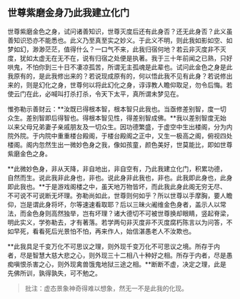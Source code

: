 ##  世尊紫磨金身乃此我建立化门

世尊紫磨金色之身，试问诸善知识，世尊灭度后还有此身否？还无此身否？此义虽善知识恐亦不能悉也。此义乃至真至实之妙义。于此义不明，则此我如影如空、如梦如幻，渺渺茫茫，值得什么？一口气不来，此我归宿何地？若云非灭度非不灭度，犹如太虚无在无不在，说有归宿之处便是执著。我于三十年前闻之已熟，只好哄鬼，不怕你到三十日不凄凉孤苦，所谓无主孤魂是此辈也。试问此金色之身是此我原有的，是此我修出来的？若说现成原有的，何以悟此我不见有此身？若说修出来的，则是幻化之身，世尊何以将此幻化之身，谆谆教人瞻仰取足，勿令后悔。若使云门在此，必喊叫打杀打杀，令天下太平，真所谓未梦见在。

惟弥勒示善财云：**汝既已得根本智，根本智只此我也。当亟修差别智，度一切众生。差别智即后得智也。得根本智见性，得差别智成佛。**我以差别智度无始以来父母兄弟妻子亲戚朋友及一切众生。因功德繁盛，于虚空中生出楼阁，分为内院外院。于内院中重重楼台殿阁，于楼台殿阁之正中，又生一极高之阁，俯视四处楼阁。阁内忽然生出一微妙色身之我，像如孩童，颜色美好，世莫能比，即如世尊紫磨金色之身。

**此微妙色身，非从天降，非自地出，非自空有，乃此我建立化门，积累功德，自然而生。说此我非此身也，非也。说此身非此我也，非也。此我即此身也，此身即此我也。**于是游戏阁楼之中，虽天地万物皆坏，而此我此身此阁无穷无尽、不可说不可说断无坏理。弥勒尚如此，世尊则何如乎？所以世尊以手摩胸，要人瞻仰，岂是谓此身将坏，尔等速速看取耶？后以三昧火阇维金色身者，盖示人以常法，而金色身则高然独举，岂有坏理？诸大德切不可被世尊换却眼睛，竖起脊梁，明此实义，学弥勒去，才有著落。若学两句非灭度非不灭度腐朽陈言以为问答，不如早死，看看死后光景怕不怕，再来作人，始信湛愚老人不汝欺也。

**此我具足千变万化不可思议之理，则外现千变万化不可思议之境。所存于内者，尽是智慧大慈大悲之心，则外现三十二相八十种好之相。所存于内者，尽是愚痴嗔恨杀害之心，则外现禽兽饿鬼地狱三途之相。**断断不虚，决定之理，此是先佛所训，孰得孰失，可不勉之。

> 批注：虚态景象神奇得难以想象，然无一不是此我的化现。

